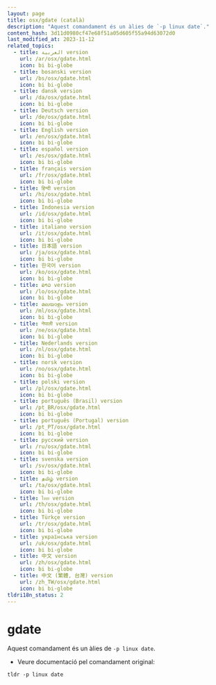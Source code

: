```yaml
---
layout: page
title: osx/gdate (català)
description: "Aquest comandament és un àlies de `-p linux date`."
content_hash: 3d11d0980cf47e68f51a05d605f55a94d63072d0
last_modified_at: 2023-11-12
related_topics:
  - title: العربية version
    url: /ar/osx/gdate.html
    icon: bi bi-globe
  - title: bosanski version
    url: /bs/osx/gdate.html
    icon: bi bi-globe
  - title: dansk version
    url: /da/osx/gdate.html
    icon: bi bi-globe
  - title: Deutsch version
    url: /de/osx/gdate.html
    icon: bi bi-globe
  - title: English version
    url: /en/osx/gdate.html
    icon: bi bi-globe
  - title: español version
    url: /es/osx/gdate.html
    icon: bi bi-globe
  - title: français version
    url: /fr/osx/gdate.html
    icon: bi bi-globe
  - title: हिन्दी version
    url: /hi/osx/gdate.html
    icon: bi bi-globe
  - title: Indonesia version
    url: /id/osx/gdate.html
    icon: bi bi-globe
  - title: italiano version
    url: /it/osx/gdate.html
    icon: bi bi-globe
  - title: 日本語 version
    url: /ja/osx/gdate.html
    icon: bi bi-globe
  - title: 한국어 version
    url: /ko/osx/gdate.html
    icon: bi bi-globe
  - title: ລາວ version
    url: /lo/osx/gdate.html
    icon: bi bi-globe
  - title: മലയാളം version
    url: /ml/osx/gdate.html
    icon: bi bi-globe
  - title: नेपाली version
    url: /ne/osx/gdate.html
    icon: bi bi-globe
  - title: Nederlands version
    url: /nl/osx/gdate.html
    icon: bi bi-globe
  - title: norsk version
    url: /no/osx/gdate.html
    icon: bi bi-globe
  - title: polski version
    url: /pl/osx/gdate.html
    icon: bi bi-globe
  - title: português (Brasil) version
    url: /pt_BR/osx/gdate.html
    icon: bi bi-globe
  - title: português (Portugal) version
    url: /pt_PT/osx/gdate.html
    icon: bi bi-globe
  - title: русский version
    url: /ru/osx/gdate.html
    icon: bi bi-globe
  - title: svenska version
    url: /sv/osx/gdate.html
    icon: bi bi-globe
  - title: தமிழ் version
    url: /ta/osx/gdate.html
    icon: bi bi-globe
  - title: ไทย version
    url: /th/osx/gdate.html
    icon: bi bi-globe
  - title: Türkçe version
    url: /tr/osx/gdate.html
    icon: bi bi-globe
  - title: українська version
    url: /uk/osx/gdate.html
    icon: bi bi-globe
  - title: 中文 version
    url: /zh/osx/gdate.html
    icon: bi bi-globe
  - title: 中文 (繁體, 台灣) version
    url: /zh_TW/osx/gdate.html
    icon: bi bi-globe
tldri18n_status: 2
---
```

# gdate

Aquest comandament és un àlies de `-p linux date`.

- Veure documentació pel comandament original:

`tldr -p linux date`
